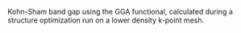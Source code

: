 Kohn-Sham band gap using the GGA functional, calculated during a structure optimization run on a lower density k-point mesh.
